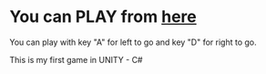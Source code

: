 # You can PLAY from [here](https://kucukbahadir.itch.io/escube)

You can play with key "A" for left to go and key "D" for right to go. 

This is my first game in UNITY - C#
